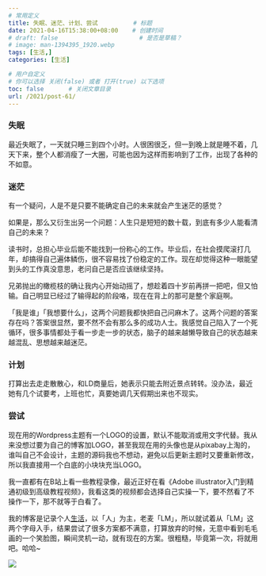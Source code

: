 ```yaml
---
# 常用定义
title: 失眠、迷茫、计划、尝试          # 标题
date: 2021-04-16T15:38:00+08:00    # 创建时间
# draft: false                       # 是否是草稿？
# image: man-1394395_1920.webp
tags: [生活,]
categories: [生活]

# 用户自定义
# 你可以选择 关闭(false) 或者 打开(true) 以下选项
toc: false       # 关闭文章目录
url: /2021/post-61/ 
---
```


### 失眠

最近失眠了，一天就只睡三到四个小时。人很困很乏，但一到晚上就是睡不着，几天下来，整个人都消瘦了一大圈，可能也因为这样而影响到了工作，出现了各种的不如意。

### 迷茫

有一个疑问，人是不是只要不能确定自己的未来就会产生迷茫的感觉？

如果是，那么又衍生出另一个问题：人生只是短短的数十载，到底有多少人能看清自己的未来？

读书时，总担心毕业后能不能找到一份称心的工作。毕业后，在社会摸爬滚打几年，却搞得自己遍体鳞伤，很不容易找了份稳定的工作。现在却觉得这种一眼能望到头的工作真没意思，老问自己是否应该继续坚持。

兄弟抛出的橄榄枝的确让我内心开始动摇了，想趁着四十岁前再拼一把吧，但又怕输。自己明显已经过了输得起的阶段咯，现在在背上的那可是整个家庭啊。

「我是谁」「我想要什么」，这两个问题我都快把自己问麻木了。这两个问题的答案存在吗？答案很显然，要不然不会有那么多的成功人士。我感觉自己陷入了一个死循环，很多事情都处于看一步走一步的状态，脑子的越来越懒导致自己的状态越来越混乱、思想越来越迷茫。

### 计划

打算出去走走散散心，和LD商量后，她表示只能去附近景点转转。没办法，最近她有几个试要考，上班也忙，真要她调几天假期出来也不现实。

### 尝试

现在用的Wordpress主题有一个LOGO的设置，默认不能取消或用文字代替。我从来没想过要为自己的博客加LOGO，甚至我现在用的头像也是从pixabay上淘的，谁叫自己不会设计，主题的源码我也不想动，避免以后更新主题时又要重新修改，所以我直接用一个白底的小块块充当LOGO。

我一直都有在B站上看一些教程录像，最近正好在看《Adobe illustrator入门到精通初级到高级教程视频》，我看这类的视频都会选择自己实操一下，要不然看了不操作一下，那不就等于白看了。

我的博客是记录个人[生活](生活.md)，以「人」为主，老麦「LM」，所以就试着从「LM」这两个字母入手，结果尝试了很多方案都不满意，打算放弃的时候，无意中看到毛毛画的一个笑脸图，瞬间灵机一动，就有现在的方案。很粗糙，毕竟第一次，将就用吧。哈哈~

![](https://cdn.qylao.com/laomai/2023/02/27/163fc329584d25-1.webp)